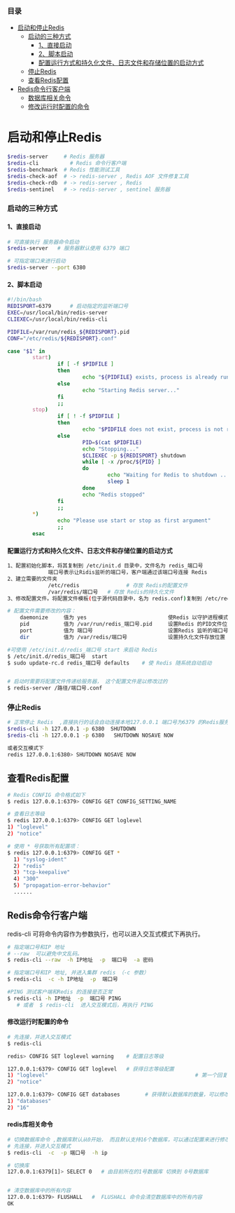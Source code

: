 ### 目录

- [启动和停止Redis](#启动和停止Redis)
  - [启动的三种方式](#启动的三种方式)
    - [1、直接启动](#1、直接启动)
    - [2、脚本启动](#2、脚本启动)
    - [配置运行方式和持久化文件、日志文件和存储位置的启动方式](#配置运行方式和持久化文件、日志文件和存储位置的启动方式)
  - [停止Redis](#停止Redis)
  - [查看Redis配置](#查看Redis配置)
- [Redis命令行客户端](#Redis命令行客户端)
  - [数据库相关命令](#数据库相关命令)
  - [修改运行时配置的命令](#修改运行时配置的命令)







# 启动和停止Redis

```bash
$redis-server     # Redis 服务器
$redis-cli    		# Redis 命令行客户端
$redis-benchmark  # Redis 性能测试工具
$redis-check-aof  # -> redis-server , Redis AOF 文件修复工具
$redis-check-rdb  # -> redis-server , Redis
$redis-sentinel   # -> redis-server , sentinel 服务器 
```

### 启动的三种方式

#### 1、直接启动

```bash
# 可直接执行 服务器命令启动
$redis-server   # 服务器默认使用 6379 端口

# 可指定端口来进行启动
$redis-server --port 6380    
```

#### 2、脚本启动

```bash
#!/bin/bash
REDISPORT=6379		# 启动指定的监听端口号
EXEC=/usr/local/bin/redis-server
CLIEXEC=/usr/local/bin/redis-cli

PIDFILE=/var/run/redis_${REDISPORT}.pid
CONF="/etc/redis/${REDISPORT}.conf"

case "$1" in
        start)
                if [ -f $PIDFILE ]
                then
                        echo "${PIDFILE} exists, process is already running or crashed"
                else
                        echo "Starting Redis server..."
                fi
                ;;
        stop)
                if [ ! -f $PIDFILE ]
                then
                        echo "$PIDFILE does not exist, process is not running"
                else
                        PID=$(cat $PIDFILE)
                        echo "Stopping..."
                        $CLIEXEC -p ${REDISPORT} shutdown
                        while [ -x /proc/${PID} ]
                        do 
                                echo "Waiting for Redis to shutdown ..."
                                sleep 1
                        done
                        echo "Redis stopped"
                fi
                ;;
        *)
                echo "Please use start or stop as first argument"
                ;;
        esac
```



#### 配置运行方式和持久化文件、日志文件和存储位置的启动方式

```bash
1、配置初始化脚本，将其复制到 /etc/init.d 目录中，文件名为 redis_端口号 
			 端口号表示让Ridis监听的端口号，客户端通过该端口号连接 Redis
2、建立需要的文件夹
			 /etc/redis				  # 存放 Redis的配置文件
			 /var/redis/端口号   # 存放 Redis的持久化文件
3、修改配置文件。将配置文件模板(位于源代码目录中，名为 redis.conf)复制到 /etc/redis 目录中。 并以端口号命名（如: 6379.conf) 

# 配置文件需要修改的内容：
	daemonize     值为 yes                          使Redis 以守护进程模式运行
	pid           值为 /var/run/redis_端口号.pid     设置Redis 的PID文件位置
	port          值为 端口号                        设置Redis 监听的端口号
	dir           值为 /var/redis/端口号             设置持久化文件存放位置

#可使用 /etc/init.d/redis_端口号 start 来启动 Redis
$ /etc/init.d/redis_端口号  start
$ sudo update-rc.d redis_端口号 defaults    # 使 Redis 随系统自动启动


# 启动时需要将配置文件传递给服务器， 这个配置文件是以修改过的
$ redis-server /路径/端口号.conf
```



### 停止Redis

```bash
# 正常停止 Redis  ,直接执行的话会自动连接本地127.0.0.1 端口号为6379 的Redis服务器
$redis-cli -h 127.0.0.1 -p 6380  SHUTDOWN
$redis-cli -h 127.0.0.1 -p 6380   SHUTDOWN NOSAVE NOW 

或者交互模式下
redis 127.0.0.1:6380> SHUTDOWN NOSAVE NOW 
```

## 查看Redis配置

```bash
# Redis CONFIG 命令格式如下
$ redis 127.0.0.1:6379> CONFIG GET CONFIG_SETTING_NAME

# 查看日志等级
$ redis 127.0.0.1:6379> CONFIG GET loglevel
1) "loglevel"
2) "notice"

# 使用 * 号获取所有配置项：
$ redis 127.0.0.1:6379> CONFIG GET *
  1) "syslog-ident"
  2) "redis"
  3) "tcp-keepalive"
  4) "300"
  5) "propagation-error-behavior"
  ......
```





## Redis命令行客户端

redis-cli 可将命令内容作为参数执行，也可以进入交互式模式下再执行。

```bash
# 指定端口号和IP 地址
# --raw  可以避免中文乱码。
$ redis-cli --raw  -h IP地址  -p  端口号  -a 密码

# 指定端口号和IP 地址, 并进入集群 redis （-c 参数）
$ redis-cli  -c -h IP地址  -p  端口号

#PING 测试客户端和Redis 的连接是否正常
$ redis-cli -h IP地址  -p  端口号 PING 
   # 或者  $ redis-cli  进入交互模式后，再执行 PING
```



#### 修改运行时配置的命令

```bash
# 先连接，并进入交互模式
$ redis-cli 

redis> CONFIG SET loglevel warning    # 配置日志等级

127.0.0.1:6379> CONFIG GET loglevel   # 获得日志等级配置
1) "loglevel"   											# 第一个回复的是选项名， 第二行是选项值
2) "notice"

127.0.0.1:6379> CONFIG GET databases		# 获得默认数据库的数量，可以修改为其他值，来增大数据库
1) "databases"	
2) "16"

```



#### redis库相关命令

```bash
# 切换数据库命令 ,数据库默认从0开始， 而且默认支持16个数据库，可以通过配置来进行修改
# 先连接，并进入交互模式
$ redis-cli  -c  -p 端口号  -h ip

# 切换库
127.0.0.1:6379[1]> SELECT 0   # 由目前所在的1号数据库 切换到 0号数据库


# 清空数据库中的所有内容
127.0.0.1:6379> FLUSHALL   #  FLUSHALL 命令会清空数据库中的所有内容
OK
```









